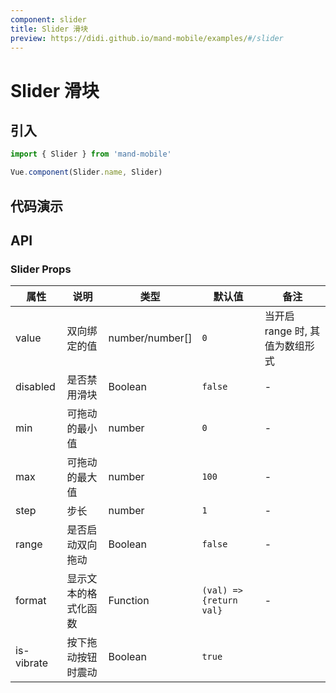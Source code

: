 ```yaml
---
component: slider
title: Slider 滑块
preview: https://didi.github.io/mand-mobile/examples/#/slider
---
```


# Slider 滑块

## 引入

```javascript
import { Slider } from 'mand-mobile'

Vue.component(Slider.name, Slider)
```

## 代码演示

<demo-wrapper
  src="src/packages/slider/demo"
  :demos="demos"
/>

<script setup>
const demos = import.meta.globEager('../../../src/packages/slider/demo/demo*.vue')
</script>


## API

### Slider Props
|属性 | 说明 | 类型 | 默认值 | 备注|
|----|-----|------|------|------|
|value|双向绑定的值|number/number[]|`0`|当开启 range 时, 其值为数组形式|
|disabled|是否禁用滑块|Boolean|`false`|-|
|min|可拖动的最小值|number|`0`|-|
|max|可拖动的最大值|number|`100`|-|
|step|步长|number|`1`|-|
|range|是否启动双向拖动|Boolean|`false`|-|
|format|显示文本的格式化函数|Function|`(val) => {return val}`|-|
|is-vibrate |按下拖动按钮时震动|Boolean|`true`| |
